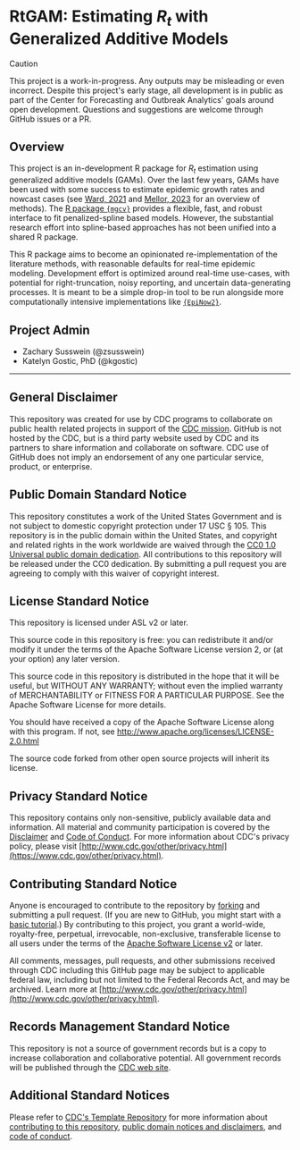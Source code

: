 # RtGAM: Estimating $R_t$ with Generalized Additive Models

> [!CAUTION]
> This project is a work-in-progress. Any outputs may be misleading or even incorrect. Despite this project's early stage, all development is in public as part of the Center for Forecasting and Outbreak Analytics' goals around open development. Questions and suggestions are welcome through GitHub issues or a PR.

## Overview

This project is an in-development R package for $R_t$ estimation using generalized additive models (GAMs).
Over the last few years, GAMs have been used with some success to estimate epidemic growth rates and nowcast cases (see [Ward, 2021](https://doi.org/10.1136/bmjopen-2021-056636) and [Mellor, 2023](https://doi.org/10.1038/s43856-023-00424-4) for an overview of methods).
The [R package `{mgcv}`](https://cran.r-project.org/web/packages/mgcv/index.html) provides a flexible, fast, and robust interface to fit penalized-spline based models.
However, the substantial research effort into spline-based approaches has not been unified into a shared R package.

This R package aims to become an opinionated re-implementation of the literature methods, with reasonable defaults for real-time epidemic modeling.
Development effort is optimized around real-time use-cases, with potential for right-truncation, noisy reporting, and uncertain data-generating processes.
It is meant to be a simple drop-in tool to be run alongside more computationally intensive implementations like [`{EpiNow2}`](https://github.com/epiforecasts/EpiNow2).

## Project Admin

- Zachary Susswein (@zsusswein)
- Katelyn Gostic, PhD (@kgostic)

------------------------------------------------------------------------------------

## General Disclaimer
This repository was created for use by CDC programs to collaborate on public health related projects in support of the [CDC mission](https://www.cdc.gov/about/organization/mission.htm).  GitHub is not hosted by the CDC, but is a third party website used by CDC and its partners to share information and collaborate on software. CDC use of GitHub does not imply an endorsement of any one particular service, product, or enterprise.

## Public Domain Standard Notice
This repository constitutes a work of the United States Government and is not
subject to domestic copyright protection under 17 USC § 105. This repository is in
the public domain within the United States, and copyright and related rights in
the work worldwide are waived through the [CC0 1.0 Universal public domain dedication](https://creativecommons.org/publicdomain/zero/1.0/).
All contributions to this repository will be released under the CC0 dedication. By
submitting a pull request you are agreeing to comply with this waiver of
copyright interest.

## License Standard Notice
This repository is licensed under ASL v2 or later.

This source code in this repository is free: you can redistribute it and/or modify it under
the terms of the Apache Software License version 2, or (at your option) any
later version.

This source code in this repository is distributed in the hope that it will be useful, but WITHOUT ANY
WARRANTY; without even the implied warranty of MERCHANTABILITY or FITNESS FOR A
PARTICULAR PURPOSE. See the Apache Software License for more details.

You should have received a copy of the Apache Software License along with this
program. If not, see http://www.apache.org/licenses/LICENSE-2.0.html

The source code forked from other open source projects will inherit its license.

## Privacy Standard Notice
This repository contains only non-sensitive, publicly available data and
information. All material and community participation is covered by the
[Disclaimer](https://github.com/CDCgov/template/blob/master/DISCLAIMER.md)
and [Code of Conduct](https://github.com/CDCgov/template/blob/master/code-of-conduct.md).
For more information about CDC's privacy policy, please visit [http://www.cdc.gov/other/privacy.html](https://www.cdc.gov/other/privacy.html).

## Contributing Standard Notice
Anyone is encouraged to contribute to the repository by [forking](https://help.github.com/articles/fork-a-repo)
and submitting a pull request. (If you are new to GitHub, you might start with a
[basic tutorial](https://help.github.com/articles/set-up-git).) By contributing
to this project, you grant a world-wide, royalty-free, perpetual, irrevocable,
non-exclusive, transferable license to all users under the terms of the
[Apache Software License v2](http://www.apache.org/licenses/LICENSE-2.0.html) or
later.

All comments, messages, pull requests, and other submissions received through
CDC including this GitHub page may be subject to applicable federal law, including but not limited to the Federal Records Act, and may be archived. Learn more at [http://www.cdc.gov/other/privacy.html](http://www.cdc.gov/other/privacy.html).

## Records Management Standard Notice
This repository is not a source of government records but is a copy to increase
collaboration and collaborative potential. All government records will be
published through the [CDC web site](http://www.cdc.gov).

## Additional Standard Notices
Please refer to [CDC's Template Repository](https://github.com/CDCgov/template)
for more information about [contributing to this repository](https://github.com/CDCgov/template/blob/master/CONTRIBUTING.md),
[public domain notices and disclaimers](https://github.com/CDCgov/template/blob/master/DISCLAIMER.md),
and [code of conduct](https://github.com/CDCgov/template/blob/master/code-of-conduct.md).
